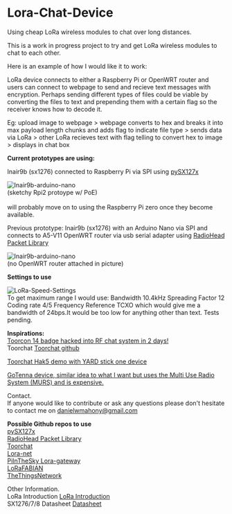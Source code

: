 # Lora-Chat-Device
Using cheap LoRa wireless modules to chat over long distances.

This is a work in progress project to try and get LoRa wireless modules to chat to each other.

Here is an example of how I would like it to work:

LoRa device connects to either a Raspberry Pi or OpenWRT router and users can connect to webpage to send and recieve text messages with encryption. Perhaps sending different types of files could be viable by converting the files to text and prepending them with a certain flag so the receiver knows how to decode it.

Eg: 
upload image to webpage > webpage converts to hex and breaks it into max payload length chunks and adds flag to indicate file type > sends data via LoRa > other LoRa recieves text with flag telling to convert hex to image > displays in chat box

<b>Current prototypes are using:</b>

Inair9b (sx1276) connected to Raspberry Pi via SPI using <a href="https://github.com/mayeranalytics/pySX127x">pySX127x </a>

<img src="http://i.imgur.com/SBA0ONi.jpg" alt="Inair9b-arduino-nano">
<br>(sketchy Rpi2 protoype w/ PoE)</br>
<br>will probably move on to using the Raspberry Pi zero once they become available.

Previous prototype:
Inair9b (sx1276) with an Arduino Nano via SPI and connects to A5-V11 OpenWRT router via usb serial adapter using  <a href="https://github.com/PaulStoffregen/RadioHead">RadioHead Packet Library</a>

<img src="http://imgur.com/o91j5aj.jpg" alt="Inair9b-arduino-nano">
<br>(no OpenWRT router attached in picture)</br>






<b>Settings to use</b>

 <img src="http://i.imgur.com/bcRODsF.png" alt="LoRa-Speed-Settings"><br>
To get maximum range I would use: Bandwidth 10.4kHz Spreading Factor 12 Coding rate 4/5 Frequency Reference TCXO which would give me a bandwidth of 24bps.It would be too low for anything other than text. Tests pending.


<b>Inspirations:</b><br> 
<a href="http://ossmann.blogspot.com.au/2012/10/the-toorcon-14-badge.html">Toorcon 14 badge hacked into RF chat system in 2 days!</a><br>
Toorchat <a href="https://github.com/hathcox/ToorChat">Toorchat github</a><br>

<a href="https://youtu.be/pkTlTCUeec0?t=622">Toorchat Hak5 demo with YARD stick one device</a><br>

<a href="http://www.gotenna.com/">GoTenna device, similar idea to what I want but uses the Multi Use Radio System (MURS) and is expensive.</a><br>

Contact.<br>
If anyone would like to contribute or ask any questions please don't hesitate to contact me on danielwmahony@gmail.com

<b>Possible Github repos to use</b><br> 
<a href="https://github.com/mayeranalytics/pySX127x">pySX127x </a><br>
<a href="https://github.com/PaulStoffregen/RadioHead">RadioHead Packet Library</a><br>
<a href="https://github.com/hathcox/ToorChat">Toorchat</a><br>
<a href="https://github.com/Lora-net">Lora-net</a><br>
<a href="https://github.com/PiInTheSky/lora-gateway">PiInTheSky Lora-gateway</a><br>
<a href="https://github.com/telecombretagne/LoRaFABIAN">LoRaFABIAN</a><br>
<a href="https://github.com/TheThingsNetwork/">TheThingsNetwork</a><br>

Other Information.<br>
LoRa Introduction <a href="http://www.instructables.com/id/Introducing-LoRa-/">LoRa Introduction</a><br>
SX1276/7/8 Datasheet <a href="http://www.semtech.com/images/datasheet/sx1276_77_78_79.pdf">Datasheet</a><br>
